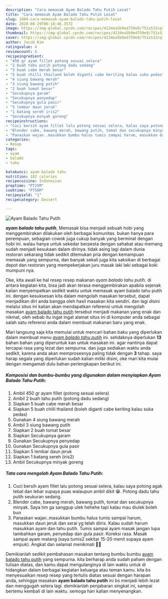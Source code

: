 ```yaml
---
description: "Cara memasak Ayam Balado Tahu Putih Lezat"
title: "Cara memasak Ayam Balado Tahu Putih Lezat"
slug: 1804-cara-memasak-ayam-balado-tahu-putih-lezat
date: 2020-08-29T06:18:46.357Z
image: https://img-global.cpcdn.com/recipes/d134ea5b9ed759e9/751x532cq70/ayam-balado-tahu-putih-foto-resep-utama.jpg
thumbnail: https://img-global.cpcdn.com/recipes/d134ea5b9ed759e9/751x532cq70/ayam-balado-tahu-putih-foto-resep-utama.jpg
cover: https://img-global.cpcdn.com/recipes/d134ea5b9ed759e9/751x532cq70/ayam-balado-tahu-putih-foto-resep-utama.jpg
author: Jacob Kim
ratingvalue: 4
reviewcount: 6
recipeingredient:
- "450 gr ayam fillet potong sesuai selera"
- "2 buah tahu putih potong dadu sedang"
- "5 buah cabe merah besar"
- "5 buah chilli thailand boleh diganti cabe keriting kalau suka pedas"
- "4 siung bawang merah"
- "3 siung bawang putih"
- "2 buah tomat besar"
- "Secukupnya garam"
- "Secukupnya penyedap"
- "Secukupnya gula pasir"
- "5 lembar daun jeruk"
- "1 batang sereh iris2"
- "Secukupnya minyak goreng"
recipeinstructions:
- "Cuci bersih ayam fillet lalu potong sesuai selera, kalau saya potong agak tebal dan lebar supaya puas walaupun ambil dikit 😁. Potong dadu tahu putih seukuran sedang."
- "Blender cabe, bawang merah, bawang putih, tomat dan secukupnya minyak. Saya tim ga sanggup ulek hehehe tapi kalau mau diulek boleh bun"
- "Panaskan wajan..masukkan bumbu halus tumis sampai harum, masukkan daun jeruk dan serai yg telah diiris. Kalau sudah harum masukkan ayam dan tahu putih. Tumis sampai ayam masak jangan lupa tambahkan garam, penyedap dan gula pasir. Koreksi rasa. Masak sampai ayam matang (saya tumis2 sekitar 15-20 menit supaya ayam empuk). Angkat dan selamat menikmati 💞💞"
categories:
- Resep
tags:
- ayam
- balado
- tahu

katakunci: ayam balado tahu 
nutrition: 182 calories
recipecuisine: Indonesian
preptime: "PT25M"
cooktime: "PT56M"
recipeyield: "1"
recipecategory: Dessert

---
```



![Ayam Balado Tahu Putih](https://img-global.cpcdn.com/recipes/d134ea5b9ed759e9/751x532cq70/ayam-balado-tahu-putih-foto-resep-utama.jpg)

<b><i>ayam balado tahu putih</i></b>, Memasak bisa menjadi sebuah hobi yang menggembirakan dilakukan oleh berbagai komunitas. bukan hanya para perempuan, sebagian cowok juga cukup banyak yang berminat dengan hobi ini. walau hanya untuk sekedar berpesta dengan sahabat atau memang sudah menjadi kesukaan dalam dirinya. tidak asing lagi dalam dunia restoran sekarang tidak sedikit ditemukan pria dengan kemampuan memasak yang sempurna, dan banyak sekali juga kita saksikan di berbagai depot dan restoran yang mempekerjakan juru masak laki laki sebagai koki mumpuni nya.

Oke, kita awali ke hal resep resep makanan <i>ayam balado tahu putih</i>. di antara kegiatan kita, bisa jadi akan terasa menggembirakan apabila sejenak kalian menyempatkan sedikit waktu untuk memasak ayam balado tahu putih ini. dengan kesuksesan kita dalam mengolah masakan tersebut, dapat menjadikan diri anda bangga oleh hasil masakan kita sendiri. dan lagi disini melalui situs ini kalian akan mendapatkan referensi untuk mengolah masakan <u>ayam balado tahu putih</u> tersebut menjadi makanan yang enak dan nikmat, oleh sebab itu ingat ingat alamat situs ini di komputer anda sebagai salah satu referensi anda dalam membuat makanan baru yang enak.




Mari langsung saja kita memulai untuk mencari bahan baku yang diperlukan dalam membuat menu <u><i>ayam balado tahu putih</i></u> ini. setidaknya diperlukan <b>13</b> bahan bahan yang diperuntuk kan untuk masakan ini. agar nantinya dapat tercapai rasa yang lezat dan sempurna. dan juga sediakan waktu anda sedikit, karena anda akan memprosesnya paling tidak dengan <b>3</b> tahap. saya harap segala yang diperlukan sudah kalian miliki disini, oke mari kita mulai dengan mengamati dulu bahan perlengkapan berikut ini.

<!--inarticleads1-->

##### Komposisi dan bumbu-bumbu yang digunakan dalam menyiapkan Ayam Balado Tahu Putih:

1. Ambil 450 gr ayam fillet (potong sesuai selera)
1. Ambil 2 buah tahu putih (potong dadu sedang)
1. Siapkan 5 buah cabe merah besar
1. Siapkan 5 buah chilli thailand (boleh diganti cabe keriting kalau suka pedas)
1. Gunakan 4 siung bawang merah
1. Ambil 3 siung bawang putih
1. Siapkan 2 buah tomat besar
1. Siapkan Secukupnya garam
1. Gunakan Secukupnya penyedap
1. Gunakan Secukupnya gula pasir
1. Siapkan 5 lembar daun jeruk
1. Siapkan 1 batang sereh (iris2)
1. Ambil Secukupnya minyak goreng




<!--inarticleads2-->

##### Tata cara mengolah Ayam Balado Tahu Putih:

1. Cuci bersih ayam fillet lalu potong sesuai selera, kalau saya potong agak tebal dan lebar supaya puas walaupun ambil dikit 😁. Potong dadu tahu putih seukuran sedang.
1. Blender cabe, bawang merah, bawang putih, tomat dan secukupnya minyak. Saya tim ga sanggup ulek hehehe tapi kalau mau diulek boleh bun
1. Panaskan wajan..masukkan bumbu halus tumis sampai harum, masukkan daun jeruk dan serai yg telah diiris. Kalau sudah harum masukkan ayam dan tahu putih. Tumis sampai ayam masak jangan lupa tambahkan garam, penyedap dan gula pasir. Koreksi rasa. Masak sampai ayam matang (saya tumis2 sekitar 15-20 menit supaya ayam empuk). Angkat dan selamat menikmati 💞💞




Demikianlah sedikit pembahasan masakan tentang bumbu bumbu <u>ayam balado tahu putih</u> yang sempurna. kita berharap anda sudah paham dengan tulisan diatas, dan kamu dapat mengulanginya di lain waktu untuk di hidangkan dalam berbagai kegiatan keluarga atau teman kamu. kita bs menyesuaikan resep resep yang tertulis diatas sesuai dengan harapan anda, sehingga masakan <b>ayam balado tahu putih</b> ini bs menjadi lebih lezat dan menggugah selera lagi. demikianlah penjabaran singkat ini, sampai bertemu kembali di lain waktu. semoga hari kalian menyenangkan.
